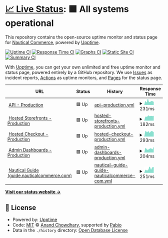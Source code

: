 # [📈 Live Status](https://nautical-commerce.github.io/statuspage): <!--live status--> **🟩 All systems operational**

This repository contains the open-source uptime monitor and status page for [Nautical Commerce](https://nauticalcommerce.com), powered by [Upptime](https://github.com/upptime/upptime).

[![Uptime CI](https://github.com/nautical-commerce/statuspage/workflows/Uptime%20CI/badge.svg)](https://github.com/nautical-commerce/statuspage/actions?query=workflow%3A%22Uptime+CI%22)
[![Response Time CI](https://github.com/nautical-commerce/statuspage/workflows/Response%20Time%20CI/badge.svg)](https://github.com/nautical-commerce/statuspage/actions?query=workflow%3A%22Response+Time+CI%22)
[![Graphs CI](https://github.com/nautical-commerce/statuspage/workflows/Graphs%20CI/badge.svg)](https://github.com/nautical-commerce/statuspage/actions?query=workflow%3A%22Graphs+CI%22)
[![Static Site CI](https://github.com/nautical-commerce/statuspage/workflows/Static%20Site%20CI/badge.svg)](https://github.com/nautical-commerce/statuspage/actions?query=workflow%3A%22Static+Site+CI%22)
[![Summary CI](https://github.com/nautical-commerce/statuspage/workflows/Summary%20CI/badge.svg)](https://github.com/nautical-commerce/statuspage/actions?query=workflow%3A%22Summary+CI%22)

With [Upptime](https://upptime.js.org), you can get your own unlimited and free uptime monitor and status page, powered entirely by a GitHub repository. We use [Issues](https://github.com/nautical-commerce/statuspage/issues) as incident reports, [Actions](https://github.com/nautical-commerce/statuspage/actions) as uptime monitors, and [Pages](https://nautical-commerce.github.io/statuspage) for the status page.

<!--start: status pages-->
<!-- This summary is generated by Upptime (https://github.com/upptime/upptime) -->
<!-- Do not edit this manually, your changes will be overwritten -->
<!-- prettier-ignore -->
| URL | Status | History | Response Time | Uptime |
| --- | ------ | ------- | ------------- | ------ |
| <img alt="" src="https://icons.duckduckgo.com/ip3/api.mpconsole.com.ico" height="13"> [API - Production](https://api.mpconsole.com/about) | 🟩 Up | [api-production.yml](https://github.com/Nautical-Commerce/statuspage/commits/HEAD/history/api-production.yml) | <details><summary><img alt="Response time graph" src="./graphs/api-production/response-time-week.png" height="20"> 231ms</summary><br><a href="https://status.nauticalcommerce.com/history/api-production"><img alt="Response time 217" src="https://img.shields.io/endpoint?url=https%3A%2F%2Fraw.githubusercontent.com%2FNautical-Commerce%2Fstatuspage%2FHEAD%2Fapi%2Fapi-production%2Fresponse-time.json"></a><br><a href="https://status.nauticalcommerce.com/history/api-production"><img alt="24-hour response time 240" src="https://img.shields.io/endpoint?url=https%3A%2F%2Fraw.githubusercontent.com%2FNautical-Commerce%2Fstatuspage%2FHEAD%2Fapi%2Fapi-production%2Fresponse-time-day.json"></a><br><a href="https://status.nauticalcommerce.com/history/api-production"><img alt="7-day response time 231" src="https://img.shields.io/endpoint?url=https%3A%2F%2Fraw.githubusercontent.com%2FNautical-Commerce%2Fstatuspage%2FHEAD%2Fapi%2Fapi-production%2Fresponse-time-week.json"></a><br><a href="https://status.nauticalcommerce.com/history/api-production"><img alt="30-day response time 213" src="https://img.shields.io/endpoint?url=https%3A%2F%2Fraw.githubusercontent.com%2FNautical-Commerce%2Fstatuspage%2FHEAD%2Fapi%2Fapi-production%2Fresponse-time-month.json"></a><br><a href="https://status.nauticalcommerce.com/history/api-production"><img alt="1-year response time 217" src="https://img.shields.io/endpoint?url=https%3A%2F%2Fraw.githubusercontent.com%2FNautical-Commerce%2Fstatuspage%2FHEAD%2Fapi%2Fapi-production%2Fresponse-time-year.json"></a></details> | <details><summary><a href="https://status.nauticalcommerce.com/history/api-production">99.95%</a></summary><a href="https://status.nauticalcommerce.com/history/api-production"><img alt="All-time uptime 99.99%" src="https://img.shields.io/endpoint?url=https%3A%2F%2Fraw.githubusercontent.com%2FNautical-Commerce%2Fstatuspage%2FHEAD%2Fapi%2Fapi-production%2Fuptime.json"></a><br><a href="https://status.nauticalcommerce.com/history/api-production"><img alt="24-hour uptime 100.00%" src="https://img.shields.io/endpoint?url=https%3A%2F%2Fraw.githubusercontent.com%2FNautical-Commerce%2Fstatuspage%2FHEAD%2Fapi%2Fapi-production%2Fuptime-day.json"></a><br><a href="https://status.nauticalcommerce.com/history/api-production"><img alt="7-day uptime 99.95%" src="https://img.shields.io/endpoint?url=https%3A%2F%2Fraw.githubusercontent.com%2FNautical-Commerce%2Fstatuspage%2FHEAD%2Fapi%2Fapi-production%2Fuptime-week.json"></a><br><a href="https://status.nauticalcommerce.com/history/api-production"><img alt="30-day uptime 99.97%" src="https://img.shields.io/endpoint?url=https%3A%2F%2Fraw.githubusercontent.com%2FNautical-Commerce%2Fstatuspage%2FHEAD%2Fapi%2Fapi-production%2Fuptime-month.json"></a><br><a href="https://status.nauticalcommerce.com/history/api-production"><img alt="1-year uptime 99.99%" src="https://img.shields.io/endpoint?url=https%3A%2F%2Fraw.githubusercontent.com%2FNautical-Commerce%2Fstatuspage%2FHEAD%2Fapi%2Fapi-production%2Fuptime-year.json"></a></details>
| <img alt="" src="https://icons.duckduckgo.com/ip3/default.mynauticalstore.com.ico" height="13"> [Hosted Storefronts - Production](https://default.mynauticalstore.com/version) | 🟩 Up | [hosted-storefronts-production.yml](https://github.com/Nautical-Commerce/statuspage/commits/HEAD/history/hosted-storefronts-production.yml) | <details><summary><img alt="Response time graph" src="./graphs/hosted-storefronts-production/response-time-week.png" height="20"> 182ms</summary><br><a href="https://status.nauticalcommerce.com/history/hosted-storefronts-production"><img alt="Response time 189" src="https://img.shields.io/endpoint?url=https%3A%2F%2Fraw.githubusercontent.com%2FNautical-Commerce%2Fstatuspage%2FHEAD%2Fapi%2Fhosted-storefronts-production%2Fresponse-time.json"></a><br><a href="https://status.nauticalcommerce.com/history/hosted-storefronts-production"><img alt="24-hour response time 185" src="https://img.shields.io/endpoint?url=https%3A%2F%2Fraw.githubusercontent.com%2FNautical-Commerce%2Fstatuspage%2FHEAD%2Fapi%2Fhosted-storefronts-production%2Fresponse-time-day.json"></a><br><a href="https://status.nauticalcommerce.com/history/hosted-storefronts-production"><img alt="7-day response time 182" src="https://img.shields.io/endpoint?url=https%3A%2F%2Fraw.githubusercontent.com%2FNautical-Commerce%2Fstatuspage%2FHEAD%2Fapi%2Fhosted-storefronts-production%2Fresponse-time-week.json"></a><br><a href="https://status.nauticalcommerce.com/history/hosted-storefronts-production"><img alt="30-day response time 191" src="https://img.shields.io/endpoint?url=https%3A%2F%2Fraw.githubusercontent.com%2FNautical-Commerce%2Fstatuspage%2FHEAD%2Fapi%2Fhosted-storefronts-production%2Fresponse-time-month.json"></a><br><a href="https://status.nauticalcommerce.com/history/hosted-storefronts-production"><img alt="1-year response time 189" src="https://img.shields.io/endpoint?url=https%3A%2F%2Fraw.githubusercontent.com%2FNautical-Commerce%2Fstatuspage%2FHEAD%2Fapi%2Fhosted-storefronts-production%2Fresponse-time-year.json"></a></details> | <details><summary><a href="https://status.nauticalcommerce.com/history/hosted-storefronts-production">100.00%</a></summary><a href="https://status.nauticalcommerce.com/history/hosted-storefronts-production"><img alt="All-time uptime 100.00%" src="https://img.shields.io/endpoint?url=https%3A%2F%2Fraw.githubusercontent.com%2FNautical-Commerce%2Fstatuspage%2FHEAD%2Fapi%2Fhosted-storefronts-production%2Fuptime.json"></a><br><a href="https://status.nauticalcommerce.com/history/hosted-storefronts-production"><img alt="24-hour uptime 100.00%" src="https://img.shields.io/endpoint?url=https%3A%2F%2Fraw.githubusercontent.com%2FNautical-Commerce%2Fstatuspage%2FHEAD%2Fapi%2Fhosted-storefronts-production%2Fuptime-day.json"></a><br><a href="https://status.nauticalcommerce.com/history/hosted-storefronts-production"><img alt="7-day uptime 100.00%" src="https://img.shields.io/endpoint?url=https%3A%2F%2Fraw.githubusercontent.com%2FNautical-Commerce%2Fstatuspage%2FHEAD%2Fapi%2Fhosted-storefronts-production%2Fuptime-week.json"></a><br><a href="https://status.nauticalcommerce.com/history/hosted-storefronts-production"><img alt="30-day uptime 100.00%" src="https://img.shields.io/endpoint?url=https%3A%2F%2Fraw.githubusercontent.com%2FNautical-Commerce%2Fstatuspage%2FHEAD%2Fapi%2Fhosted-storefronts-production%2Fuptime-month.json"></a><br><a href="https://status.nauticalcommerce.com/history/hosted-storefronts-production"><img alt="1-year uptime 100.00%" src="https://img.shields.io/endpoint?url=https%3A%2F%2Fraw.githubusercontent.com%2FNautical-Commerce%2Fstatuspage%2FHEAD%2Fapi%2Fhosted-storefronts-production%2Fuptime-year.json"></a></details>
| <img alt="" src="https://icons.duckduckgo.com/ip3/checkout.nauticalcommerce.com.ico" height="13"> [Hosted Checkout - Production](https://checkout.nauticalcommerce.com/version) | 🟩 Up | [hosted-checkout-production.yml](https://github.com/Nautical-Commerce/statuspage/commits/HEAD/history/hosted-checkout-production.yml) | <details><summary><img alt="Response time graph" src="./graphs/hosted-checkout-production/response-time-week.png" height="20"> 293ms</summary><br><a href="https://status.nauticalcommerce.com/history/hosted-checkout-production"><img alt="Response time 303" src="https://img.shields.io/endpoint?url=https%3A%2F%2Fraw.githubusercontent.com%2FNautical-Commerce%2Fstatuspage%2FHEAD%2Fapi%2Fhosted-checkout-production%2Fresponse-time.json"></a><br><a href="https://status.nauticalcommerce.com/history/hosted-checkout-production"><img alt="24-hour response time 278" src="https://img.shields.io/endpoint?url=https%3A%2F%2Fraw.githubusercontent.com%2FNautical-Commerce%2Fstatuspage%2FHEAD%2Fapi%2Fhosted-checkout-production%2Fresponse-time-day.json"></a><br><a href="https://status.nauticalcommerce.com/history/hosted-checkout-production"><img alt="7-day response time 293" src="https://img.shields.io/endpoint?url=https%3A%2F%2Fraw.githubusercontent.com%2FNautical-Commerce%2Fstatuspage%2FHEAD%2Fapi%2Fhosted-checkout-production%2Fresponse-time-week.json"></a><br><a href="https://status.nauticalcommerce.com/history/hosted-checkout-production"><img alt="30-day response time 323" src="https://img.shields.io/endpoint?url=https%3A%2F%2Fraw.githubusercontent.com%2FNautical-Commerce%2Fstatuspage%2FHEAD%2Fapi%2Fhosted-checkout-production%2Fresponse-time-month.json"></a><br><a href="https://status.nauticalcommerce.com/history/hosted-checkout-production"><img alt="1-year response time 303" src="https://img.shields.io/endpoint?url=https%3A%2F%2Fraw.githubusercontent.com%2FNautical-Commerce%2Fstatuspage%2FHEAD%2Fapi%2Fhosted-checkout-production%2Fresponse-time-year.json"></a></details> | <details><summary><a href="https://status.nauticalcommerce.com/history/hosted-checkout-production">100.00%</a></summary><a href="https://status.nauticalcommerce.com/history/hosted-checkout-production"><img alt="All-time uptime 99.99%" src="https://img.shields.io/endpoint?url=https%3A%2F%2Fraw.githubusercontent.com%2FNautical-Commerce%2Fstatuspage%2FHEAD%2Fapi%2Fhosted-checkout-production%2Fuptime.json"></a><br><a href="https://status.nauticalcommerce.com/history/hosted-checkout-production"><img alt="24-hour uptime 100.00%" src="https://img.shields.io/endpoint?url=https%3A%2F%2Fraw.githubusercontent.com%2FNautical-Commerce%2Fstatuspage%2FHEAD%2Fapi%2Fhosted-checkout-production%2Fuptime-day.json"></a><br><a href="https://status.nauticalcommerce.com/history/hosted-checkout-production"><img alt="7-day uptime 100.00%" src="https://img.shields.io/endpoint?url=https%3A%2F%2Fraw.githubusercontent.com%2FNautical-Commerce%2Fstatuspage%2FHEAD%2Fapi%2Fhosted-checkout-production%2Fuptime-week.json"></a><br><a href="https://status.nauticalcommerce.com/history/hosted-checkout-production"><img alt="30-day uptime 100.00%" src="https://img.shields.io/endpoint?url=https%3A%2F%2Fraw.githubusercontent.com%2FNautical-Commerce%2Fstatuspage%2FHEAD%2Fapi%2Fhosted-checkout-production%2Fuptime-month.json"></a><br><a href="https://status.nauticalcommerce.com/history/hosted-checkout-production"><img alt="1-year uptime 99.99%" src="https://img.shields.io/endpoint?url=https%3A%2F%2Fraw.githubusercontent.com%2FNautical-Commerce%2Fstatuspage%2FHEAD%2Fapi%2Fhosted-checkout-production%2Fuptime-year.json"></a></details>
| <img alt="" src="https://icons.duckduckgo.com/ip3/default.mpconsole.com.ico" height="13"> [Admin Dashboards - Production](https://default.mpconsole.com/version) | 🟩 Up | [admin-dashboards-production.yml](https://github.com/Nautical-Commerce/statuspage/commits/HEAD/history/admin-dashboards-production.yml) | <details><summary><img alt="Response time graph" src="./graphs/admin-dashboards-production/response-time-week.png" height="20"> 204ms</summary><br><a href="https://status.nauticalcommerce.com/history/admin-dashboards-production"><img alt="Response time 184" src="https://img.shields.io/endpoint?url=https%3A%2F%2Fraw.githubusercontent.com%2FNautical-Commerce%2Fstatuspage%2FHEAD%2Fapi%2Fadmin-dashboards-production%2Fresponse-time.json"></a><br><a href="https://status.nauticalcommerce.com/history/admin-dashboards-production"><img alt="24-hour response time 183" src="https://img.shields.io/endpoint?url=https%3A%2F%2Fraw.githubusercontent.com%2FNautical-Commerce%2Fstatuspage%2FHEAD%2Fapi%2Fadmin-dashboards-production%2Fresponse-time-day.json"></a><br><a href="https://status.nauticalcommerce.com/history/admin-dashboards-production"><img alt="7-day response time 204" src="https://img.shields.io/endpoint?url=https%3A%2F%2Fraw.githubusercontent.com%2FNautical-Commerce%2Fstatuspage%2FHEAD%2Fapi%2Fadmin-dashboards-production%2Fresponse-time-week.json"></a><br><a href="https://status.nauticalcommerce.com/history/admin-dashboards-production"><img alt="30-day response time 202" src="https://img.shields.io/endpoint?url=https%3A%2F%2Fraw.githubusercontent.com%2FNautical-Commerce%2Fstatuspage%2FHEAD%2Fapi%2Fadmin-dashboards-production%2Fresponse-time-month.json"></a><br><a href="https://status.nauticalcommerce.com/history/admin-dashboards-production"><img alt="1-year response time 184" src="https://img.shields.io/endpoint?url=https%3A%2F%2Fraw.githubusercontent.com%2FNautical-Commerce%2Fstatuspage%2FHEAD%2Fapi%2Fadmin-dashboards-production%2Fresponse-time-year.json"></a></details> | <details><summary><a href="https://status.nauticalcommerce.com/history/admin-dashboards-production">100.00%</a></summary><a href="https://status.nauticalcommerce.com/history/admin-dashboards-production"><img alt="All-time uptime 100.00%" src="https://img.shields.io/endpoint?url=https%3A%2F%2Fraw.githubusercontent.com%2FNautical-Commerce%2Fstatuspage%2FHEAD%2Fapi%2Fadmin-dashboards-production%2Fuptime.json"></a><br><a href="https://status.nauticalcommerce.com/history/admin-dashboards-production"><img alt="24-hour uptime 100.00%" src="https://img.shields.io/endpoint?url=https%3A%2F%2Fraw.githubusercontent.com%2FNautical-Commerce%2Fstatuspage%2FHEAD%2Fapi%2Fadmin-dashboards-production%2Fuptime-day.json"></a><br><a href="https://status.nauticalcommerce.com/history/admin-dashboards-production"><img alt="7-day uptime 100.00%" src="https://img.shields.io/endpoint?url=https%3A%2F%2Fraw.githubusercontent.com%2FNautical-Commerce%2Fstatuspage%2FHEAD%2Fapi%2Fadmin-dashboards-production%2Fuptime-week.json"></a><br><a href="https://status.nauticalcommerce.com/history/admin-dashboards-production"><img alt="30-day uptime 100.00%" src="https://img.shields.io/endpoint?url=https%3A%2F%2Fraw.githubusercontent.com%2FNautical-Commerce%2Fstatuspage%2FHEAD%2Fapi%2Fadmin-dashboards-production%2Fuptime-month.json"></a><br><a href="https://status.nauticalcommerce.com/history/admin-dashboards-production"><img alt="1-year uptime 100.00%" src="https://img.shields.io/endpoint?url=https%3A%2F%2Fraw.githubusercontent.com%2FNautical-Commerce%2Fstatuspage%2FHEAD%2Fapi%2Fadmin-dashboards-production%2Fuptime-year.json"></a></details>
| <img alt="" src="https://icons.duckduckgo.com/ip3/guide.nauticalcommerce.com.ico" height="13"> [Nautical Guide (guide.nauticalcommerce.com)](https://guide.nauticalcommerce.com) | 🟩 Up | [nautical-guide-guide-nauticalcommerce-com.yml](https://github.com/Nautical-Commerce/statuspage/commits/HEAD/history/nautical-guide-guide-nauticalcommerce-com.yml) | <details><summary><img alt="Response time graph" src="./graphs/nautical-guide-guide-nauticalcommerce-com/response-time-week.png" height="20"> 251ms</summary><br><a href="https://status.nauticalcommerce.com/history/nautical-guide-guide-nauticalcommerce-com"><img alt="Response time 222" src="https://img.shields.io/endpoint?url=https%3A%2F%2Fraw.githubusercontent.com%2FNautical-Commerce%2Fstatuspage%2FHEAD%2Fapi%2Fnautical-guide-guide-nauticalcommerce-com%2Fresponse-time.json"></a><br><a href="https://status.nauticalcommerce.com/history/nautical-guide-guide-nauticalcommerce-com"><img alt="24-hour response time 319" src="https://img.shields.io/endpoint?url=https%3A%2F%2Fraw.githubusercontent.com%2FNautical-Commerce%2Fstatuspage%2FHEAD%2Fapi%2Fnautical-guide-guide-nauticalcommerce-com%2Fresponse-time-day.json"></a><br><a href="https://status.nauticalcommerce.com/history/nautical-guide-guide-nauticalcommerce-com"><img alt="7-day response time 251" src="https://img.shields.io/endpoint?url=https%3A%2F%2Fraw.githubusercontent.com%2FNautical-Commerce%2Fstatuspage%2FHEAD%2Fapi%2Fnautical-guide-guide-nauticalcommerce-com%2Fresponse-time-week.json"></a><br><a href="https://status.nauticalcommerce.com/history/nautical-guide-guide-nauticalcommerce-com"><img alt="30-day response time 250" src="https://img.shields.io/endpoint?url=https%3A%2F%2Fraw.githubusercontent.com%2FNautical-Commerce%2Fstatuspage%2FHEAD%2Fapi%2Fnautical-guide-guide-nauticalcommerce-com%2Fresponse-time-month.json"></a><br><a href="https://status.nauticalcommerce.com/history/nautical-guide-guide-nauticalcommerce-com"><img alt="1-year response time 222" src="https://img.shields.io/endpoint?url=https%3A%2F%2Fraw.githubusercontent.com%2FNautical-Commerce%2Fstatuspage%2FHEAD%2Fapi%2Fnautical-guide-guide-nauticalcommerce-com%2Fresponse-time-year.json"></a></details> | <details><summary><a href="https://status.nauticalcommerce.com/history/nautical-guide-guide-nauticalcommerce-com">100.00%</a></summary><a href="https://status.nauticalcommerce.com/history/nautical-guide-guide-nauticalcommerce-com"><img alt="All-time uptime 100.00%" src="https://img.shields.io/endpoint?url=https%3A%2F%2Fraw.githubusercontent.com%2FNautical-Commerce%2Fstatuspage%2FHEAD%2Fapi%2Fnautical-guide-guide-nauticalcommerce-com%2Fuptime.json"></a><br><a href="https://status.nauticalcommerce.com/history/nautical-guide-guide-nauticalcommerce-com"><img alt="24-hour uptime 100.00%" src="https://img.shields.io/endpoint?url=https%3A%2F%2Fraw.githubusercontent.com%2FNautical-Commerce%2Fstatuspage%2FHEAD%2Fapi%2Fnautical-guide-guide-nauticalcommerce-com%2Fuptime-day.json"></a><br><a href="https://status.nauticalcommerce.com/history/nautical-guide-guide-nauticalcommerce-com"><img alt="7-day uptime 100.00%" src="https://img.shields.io/endpoint?url=https%3A%2F%2Fraw.githubusercontent.com%2FNautical-Commerce%2Fstatuspage%2FHEAD%2Fapi%2Fnautical-guide-guide-nauticalcommerce-com%2Fuptime-week.json"></a><br><a href="https://status.nauticalcommerce.com/history/nautical-guide-guide-nauticalcommerce-com"><img alt="30-day uptime 100.00%" src="https://img.shields.io/endpoint?url=https%3A%2F%2Fraw.githubusercontent.com%2FNautical-Commerce%2Fstatuspage%2FHEAD%2Fapi%2Fnautical-guide-guide-nauticalcommerce-com%2Fuptime-month.json"></a><br><a href="https://status.nauticalcommerce.com/history/nautical-guide-guide-nauticalcommerce-com"><img alt="1-year uptime 100.00%" src="https://img.shields.io/endpoint?url=https%3A%2F%2Fraw.githubusercontent.com%2FNautical-Commerce%2Fstatuspage%2FHEAD%2Fapi%2Fnautical-guide-guide-nauticalcommerce-com%2Fuptime-year.json"></a></details>

<!--end: status pages-->

[**Visit our status website →**](https://nautical-commerce.github.io/statuspage)

## 📄 License

- Powered by: [Upptime](https://github.com/upptime/upptime)
- Code: [MIT](./LICENSE) © [Anand Chowdhary](https://anandchowdhary.com), supported by [Pabio](https://pabio.com)
- Data in the `./history` directory: [Open Database License](https://opendatacommons.org/licenses/odbl/1-0/)
